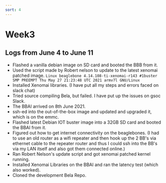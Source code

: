 ```yaml
---
sort: 4
---
```


# Week3

## Logs from June 4 to June 11

- Flashed a vanilla debian image on SD card and booted the BBB from it.
- Used the script made by Robert nelson to update to the latest xenomai patched image. ```Linux beaglebone 4.14.108-ti-xenomai-r143 #1buster SMP PREEMPT Thu May 27 21:23:48 UTC 2021 armv7l GNU/Linux```
- Installed Xenomai libraries. (I have put all my steps and errors faced on slack chat) 
- Tried source compiling Bela, but failed. I have put up the issues on gsoc Slack.
- The BBAI arrived on 8th June 2021. 
- ssh-ed into the out-of-the-box image and updated and upgraded it, which is on the emmc. 
- Flashed latest Debian IOT buster image into a 32GB SD card and booted the BBAI from it.
- Figured out how to get internet connectivity on the beaglebones. (I had to use an old router as a wifi repeater and then hook up the 2 BB's via ethernet cable to the repeater router and thus I could ssh into the BB's via my LAN itself and also got them connected online.)
- Ran Robert Nelson's update script and got xenomai patched kernel running.
- Installed Xenomai Libraries on the BBAI and ran the latency test (which also worked). 
- Cloned the development Bela Repo. 

